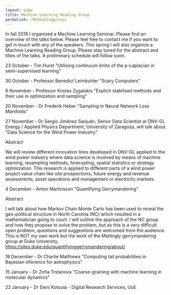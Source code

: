 ```yaml
---
layout: page
title: Machine Learning Reading Group
permalink: /MLReadinggroup/
---
```


In fall 2018 I organized a Machine Learning Seminar. Please find an overview of the talks below. Please feel free to contact me if you want to get in touch with any of the speakers. This spring I will also organize a Machine Learning Reading Group. Please stay tuned for the abstract and titles of the talks. A preliminary schedule will follow soon.

23 October - Tim Hurst "Utilising continuum limits of the p-Laplacian in semi-supervised learning"

30 October - Professor Benedict Leimkuhler "Scary Computers"

6 November - Professor Kostas Zygalakis "Explicit stabilised methods and their use in optimization and sampling"

20 November - Dr Frederik Heber "Sampling in Neural Network Loss Manifolds"

27 November - Dr Sergio Jiménez Sanjuán, Senior Data Scientist at DNV-GL Energy /  Applied Physics Department, University of Zaragoza, will talk about "Data Science for the Wind Power Industry" 

Abstract

We will review different innovation lines developed in DNV-GL  applied to the wind power industry where data science is involved by means of machine learning, resampling methods, forecasting, spatial statistics or strategy optimization. This research is applied to different parts of a wind power project value chain like site prospections, future energy and revenue assessments, asset operations and management or electricity markets. 


4 December - Anton Martinsson "Quantifying Gerrymandering"

Abstract

I will talk about how Markov Chain Monte Carlo has been used to reveal the geo-political structure in North Carolina (NC) which resulted in a mathematician going to court. I will outline the approach of the NC group and how they propose to solve the problem, but as this is a very difficult open problem, questions and suggestions are welcomed from the audience. This is NOT my own work but the work of the Mattingly gerrymandering group at Duke University, https://sites.duke.edu/quantifyinggerrymandering/about/ 

18 December - Dr Charlie Matthews "Computing tail probabilities in Bayesian inference for astrophysics"

15 January - Dr Zofia Trstanova "Coarse-graining with machine learning in molecular dynamics"

22 January - Dr Eleni Kotoula - Digital Research Services, UoE


